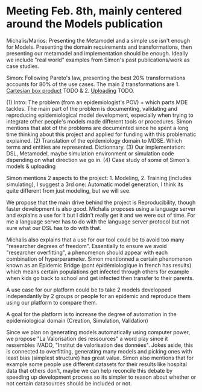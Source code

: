 # Meeting Feb. 8th, mainly centered around the Models publication

Michalis/Marios: Presenting the Metamodel and a simple use isn't enough for Models. Presenting the domain requirements and transformations, then presenting our metamodel and implementation should be enough. Ideally we include "real world" examples from Simon's past publications/work as case studies.

Simon: Following Pareto's law, presenting the best 20% transformations accounts for 80% of the use cases. The main 2 transformations are 1. [Cartesian box product]() TODO & 2. [Uploading]() TODO.

(1) Intro: The problem (from an epidemiologist's POV) + which parts MDE tackles. The main part of the problem is documenting, validating and reproducing epidemiological model development, especially when trying to integrate other people's models made different tools or procedures. Simon mentions that alot of the problems are documented since he spent a long time thinking about this project and applied for funding with this problematic explained.
(2) Translation of the epidemiology domain to MDSE. Which terms and entities are represented. Dictionnary.
(3) Our implementation: DSL, Metamodel, maybe simulation environment or simulation code depending on what direction we go in.
(4) Case study of some of Simon's models & uploading

Simon mentions 2 aspects to the project: 1. Modeling, 2. Training (includes simulating), I suggest a 3rd one: Automatic model generation, I think its quite different from just modeling, but we will see.

We propose that the main drive behind the project is Reproducibility, though faster development is also good. Michalis proposes using a language server and explains a use for it but I didn't really get it and we were out of time. For me a language server has to do with the language server protocol but not sure what our DSL has to do with that.

Michalis also explains that a use for our tool could be to avoid too many "researcher degrees of freedom". Essentially to ensure we avoid "researcher overfitting", a phenomenon should appear with each combination of hyperparameter. Simon mentionned a certain phenomenon known as an Epidemic Bridge (pont épidémiologique in french has results) which means certain populations get infected through others for example when kids go back to school and get infected then transfer to their parents.

A use case for our platform could be to take 2 models developped independantly by 2 groups or people for an epidemic and reproduce them using our platform to compare them.

A goal for the platform is to increase the degree of automation in the epidemiological domain (Creation, Simulation, Validation)

Since we plan on generating models automatically using computer power, we propose "La Valorisation des ressources" a word play since it ressembles IVADO, "Institut de valorisation des données". Jokes aside, this is connected to overfitting, generating many models and picking ones with least bias (simplest structure) has great value. Simon also mentions that for example some people use different datasets for their results like hospital data that others don't, maybe we can help reconcile this debate by speeding up development process so its simpler to reason about whether or not certain datasources should be included or not.
